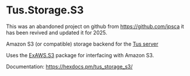 # Tus.Storage.S3

This was an abandoned project on github from https://github.com/jpsca
it has been revived and updated it for 2025.

Amazon S3 (or compatible) storage backend for the [Tus server](https://hex.pm/packages/tus)

Uses the [ExAWS.S3](https://hex.pm/packages/ex_aws_s3) package for interfacing with Amazon S3.

Documentation: https://hexdocs.pm/tus_storage_s3/
